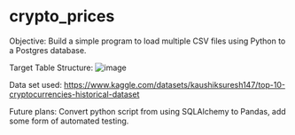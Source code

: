 # crypto_prices

Objective: Build a simple program to load multiple CSV files using Python to a Postgres database. 


Target Table Structure:
![image](https://user-images.githubusercontent.com/81980474/180064454-5dc30f54-3c1f-4fd5-8ce9-4ba182479e1a.png)

Data set used: https://www.kaggle.com/datasets/kaushiksuresh147/top-10-cryptocurrencies-historical-dataset

Future plans: Convert python script from using SQLAlchemy to Pandas, add some form of automated testing.
